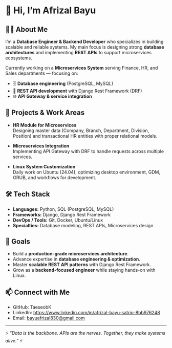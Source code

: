 # 👋 Hi, I’m Afrizal Bayu  

## 🧑‍💻 About Me  
I’m a **Database Engineer & Backend Developer** who specializes in building scalable and reliable systems. My main focus is designing strong **database architectures** and implementing **REST APIs** to support microservices ecosystems.  

Currently working on a **Microservices System** serving Finance, HR, and Sales departments — focusing on:  
- 🗄️ **Database engineering** (PostgreSQL, MySQL)  
- 🔌 **REST API development** with Django Rest Framework (DRF)  
- 🌐 **API Gateway & service integration**  

## 🚀 Projects & Work Areas  
- **HR Module for Microservices**  
  Designing master data (Company, Branch, Department, Division, Position) and transactional HR entities with proper relational models.  

- **Microservices Integration**  
  Implementing API Gateway with DRF to handle requests across multiple services.  

- **Linux System Customization**  
  Daily work on Ubuntu (24.04), optimizing desktop environment, GDM, GRUB, and workflows for development.  

## 🛠️ Tech Stack  
- **Languages:** Python, SQL (PostgreSQL, MySQL)  
- **Frameworks:** Django, Django Rest Framework  
- **DevOps / Tools:** Git, Docker, Ubuntu/Linux  
- **Specialties:** Database modeling, REST APIs, Microservices design  

## 🎯 Goals  
- Build a **production-grade microservices architecture**.  
- Advance expertise in **database engineering & optimization**.  
- Master **scalable REST API patterns** with Django Rest Framework.  
- Grow as a **backend-focused engineer** while staying hands-on with Linux.  

## 📫 Connect with Me  
- GitHub: TaeseobK
- LinkedIn: https://www.linkedin.com/in/afrizal-bayu-satrio-8bb976248
- Email: bayuafrizal830@gmail.com

---

⚡ *“Data is the backbone. APIs are the nerves. Together, they make systems alive.”* ⚡  
